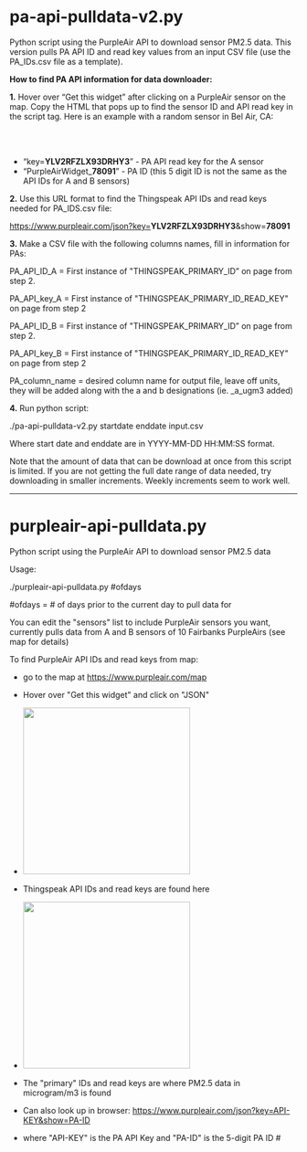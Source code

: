 # pa-api-pulldata-v2.py
Python script using the PurpleAir API to download sensor PM2.5 data. This version pulls PA API ID and read key values from an input CSV file (use the PA_IDs.csv file as a template).

<b>How to find PA API information for data downloader:</b>

<b>1.</b> Hover over “Get this widget” after clicking on a PurpleAir sensor on the map. Copy the HTML that pops up to find the sensor ID and API read key in the script tag. Here is an example with a random sensor in Bel Air, CA:

<script src=‘https://www.purpleair.com/pa.widget.js?key=<b>YLV2RFZLX93DRHY3</b>&module=AQI&conversion=C0&average=10&layer=standard&container=PurpleAirWidget_<b>78091</b>_module_AQI_conversion_C0_average_10_layer_standard'></script>
<br></br>
- “key=<b>YLV2RFZLX93DRHY3</b>” - PA API read key for the A sensor
- “PurpleAirWidget_<b>78091</b>” - PA ID (this 5 digit ID is not the same as the API IDs for A and B sensors)


<b>2.</b> Use this URL format to find the Thingspeak API IDs and read keys needed for PA_IDS.csv file:

https://www.purpleair.com/json?key=<b>YLV2RFZLX93DRHY3</b>&show=<b>78091</b>


<b>3.</b> Make a CSV file with the following columns names, fill in information for PAs:

PA_API_ID_A = First instance of "THINGSPEAK_PRIMARY_ID” on page from step 2.

PA_API_key_A  = First instance of "THINGSPEAK_PRIMARY_ID_READ_KEY" on page from step 2

PA_API_ID_B = First instance of "THINGSPEAK_PRIMARY_ID” on page from step 2. 

PA_API_key_B  = First instance of "THINGSPEAK_PRIMARY_ID_READ_KEY" on page from step 2

PA_column_name = desired column name for output file, leave off units, they will be added along with the a and b designations (ie. _a_ugm3 added)


<b>4.</b> Run python script:

./pa-api-pulldata-v2.py startdate enddate input.csv 

Where start date and enddate are in YYYY-MM-DD HH:MM:SS format.


Note that the amount of data that can be download at once from this script is limited. If you are not getting the full date range of data needed, try downloading in smaller increments. Weekly increments seem to work well.

-------------------------------------------------------------------------------------------------------------------------------------------------------------------

# purpleair-api-pulldata.py
Python script using the PurpleAir API to download sensor PM2.5 data 

Usage:

./purpleair-api-pulldata.py #ofdays

#ofdays = # of days prior to the current day to pull data for

You can edit the "sensors" list to include PurpleAir sensors you want, currently pulls data from A and B sensors of 10 Fairbanks PurpleAirs (see map for details)

To find PurpleAir API IDs and read keys from map:
- go to the map at https://www.purpleair.com/map
- Hover over "Get this widget" and click on "JSON"
- <img width="292" src="https://user-images.githubusercontent.com/81830321/113453656-eaf02300-93b2-11eb-8fe8-e9d638801bb1.png">
- Thingspeak API IDs and read keys are found here 
- <img width="292" src="https://user-images.githubusercontent.com/81830321/113453921-81bcdf80-93b3-11eb-9fbe-d74141a24818.png">
- The "primary" IDs and read keys are where PM2.5 data in microgram/m3 is found 

- Can also look up in browser: https://www.purpleair.com/json?key=API-KEY&show=PA-ID
- where "API-KEY" is the PA API Key and "PA-ID" is the 5-digit PA ID #



